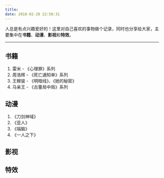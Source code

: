 ```yaml
---
title: 
date: 2018-02-20 22:58:31
---
```


人总是有点兴趣爱好的！这里对自己喜欢的事物做个记录，同时也分享给大家，主要集中在**书籍**、**动漫**、**影视**和**特效**。
- - -
## 书籍
1. 雷米 - 《心理罪》系列
2. 周浩辉 - 《死亡通知单》系列
3. 王稼骏 - 《明暗线》、《她的秘密》
4. 马亲王 - 《古董局中局》系列

## 动漫
1. 《刀剑神域》
2. 《亚人》
3. 《端脑》
4. 《一人之下》

## 影视

## 特效
